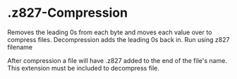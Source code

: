 # .z827-Compression
Removes the leading 0s from each byte and moves each value over to compress files. Decompression adds the leading 0s back in.
Run using z827 filename

After compression a file will have .z827 added to the end of the file's name. This extension must be included to decompress file.
